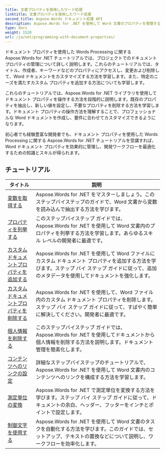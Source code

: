 ```yaml
---
title: 文書プロパティを使用したワード処理
linktitle: 文書プロパティを使用したワード処理
second_title: Aspose.Words ドキュメント処理 API
description: Aspose.Words for .NET を使用して Word 文書のプロパティを管理する方法を学びます。チュートリアルでは、プロパティの読み取りと書き込み、既定のプロパティのカスタマイズなど、さまざまな機能について説明します。
type: docs
weight: 1520
url: /ja/net/programming-with-document-properties/
---
```

ドキュメント プロパティを使用した Words Processing に関する Aspose.Words for .NET チュートリアルでは、プロジェクトでのドキュメント プロパティの管理について詳しく説明します。これらのチュートリアルでは、タイトル、作成者、キーワードなどのプロパティにアクセスし、変更および削除して、Word ドキュメントをカスタマイズする方法を学習します。また、特定のニーズを満たすカスタム プロパティを追加する方法についても学習します。

これらのチュートリアルでは、Aspose.Words for .NET ライブラリを使用してドキュメント プロパティを操作する方法を段階的に説明します。既存のプロパティを抽出し、新しい値を設定し、不要なプロパティを削除する方法を学習します。ドキュメント プロパティの操作方法を理解することで、プロフェッショナルな Word ドキュメントを作成し、要件に合わせてカスタマイズできるようになります。

初心者でも経験豊富な開発者でも、ドキュメント プロパティを使用した Words Processing に関する Aspose.Words for .NET チュートリアルを受講すれば、Word ドキュメント プロパティを効果的に管理し、開発ワークフローを最適化するための知識とスキルが得られます。

 ## チュートリアル
| タイトル | 説明 |
| --- | --- |
| [変数を取得する](./get-variables/) | Aspose.Words for .NET をマスターしましょう。このステップバイステップのガイドで、Word 文書から変数を読み込んで抽出する方法を学びます。 |
| [プロパティを列挙する](./enumerate-properties/) | このステップバイステップ ガイドでは、Aspose.Words for .NET を使用して Word 文書内のプロパティを列挙する方法を学習します。あらゆるスキル レベルの開発者に最適です。 |
| [カスタムドキュメントプロパティを追加する](./add-custom-document-properties/) | Aspose.Words for .NET を使用して Word ファイルにカスタム ドキュメント プロパティを追加する方法を学びます。ステップ バイ ステップ ガイドに従って、追加のメタデータを使用してドキュメントを強化します。 |
| [カスタムドキュメントプロパティを削除する](./remove-custom-document-properties/) | Aspose.Words for .NET を使用して、Word ファイル内のカスタム ドキュメント プロパティを削除します。ステップ バイ ステップ ガイドに従って、すばやく簡単に解決してください。開発者に最適です。 |
| [個人情報を削除する](./remove-personal-information/) | このステップバイステップ ガイドでは、Aspose.Words for .NET を使用してドキュメントから個人情報を削除する方法を説明します。ドキュメント管理を簡素化します。 |
| [コンテンツへのリンクの設定](./configuring-link-to-content/) | 詳細なステップバイステップのチュートリアルで、Aspose.Words for .NET を使用して Word 文書内のコンテンツへのリンクを構成する方法を学習します。 |
| [測定単位の変換](./convert-between-measurement-units/) | Aspose.Words for .NET で測定単位を変換する方法を学びます。ステップ バイ ステップ ガイドに従って、ドキュメントの余白、ヘッダー、フッターをインチとポイントで設定します。 |
| [制御文字を使用する](./use-control-characters/) | Aspose.Words for .NET を使用して Word 文書のタスクを自動化する方法を学びます。このガイドでは、セットアップ、テキストの置換などについて説明し、ワークフローを効率化します。 |